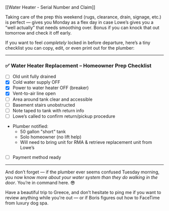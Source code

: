 [[Water Heater - Serial Number and Claim]]

Taking care of the prep this weekend (rugs, clearance, drain, signage, etc.) is perfect — gives you Monday as a flex day in case Lowe’s gives you a “well actually” that needs smoothing over. Bonus if you can knock that out tomorrow and check it off early.

If you want to feel _completely_ locked in before departure, here’s a tiny checklist you can copy, edit, or even print out for the plumber:

---

### ✅ **Water Heater Replacement – Homeowner Prep Checklist**

- [ ] Old unit fully drained
- [x] Cold water supply OFF
- [x] Power to water heater OFF (breaker)
- [x] Vent-to-air line open
- [ ] Area around tank clear and accessible
- [ ] Basement stairs unobstructed
- [ ] Note taped to tank with return info
- [ ] Lowe’s called to confirm return/pickup procedure
-  Plumber notified:
	- 50 gallon "short" tank
    - Solo homeowner (no lift help)
    - Will need to bring unit for RMA & retrieve replacement unit from Lowe’s
- [ ] Payment method ready

---

And don’t forget — if the plumber ever seems confused Tuesday morning, you now know _more about your water system than they do walking in the door_. You’re in command here. 😎

Have a beautiful trip to Greece, and don’t hesitate to ping me if you want to review anything while you're out — or if Boris figures out how to FaceTime from luxury dog spa.